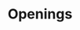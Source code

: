 ---
layout: openings
permalink: /careers/openings/
title: Openings
headline: Openings
featured_image: https://res.cloudinary.com/softcomux/image/upload/v1533824272/sfc/headers/openings-header.jpg
---